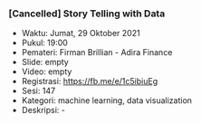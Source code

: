 ### [Cancelled] Story Telling with Data

- Waktu: Jumat, 29 Oktober 2021
- Pukul: 19:00
- Pemateri: Firman Brillian - Adira Finance
- Slide: empty
- Video: empty
- Registrasi: https://fb.me/e/1c5ibiuEg
- Sesi: 147
- Kategori: machine learning, data visualization
- Deskripsi: -
